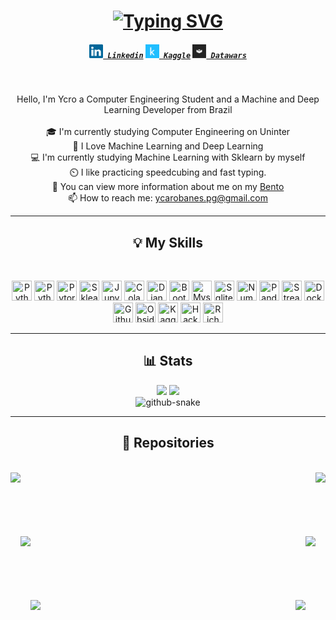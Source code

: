 <h1 align="center">
<a href="https://git.io/typing-svg"><img src="https://readme-typing-svg.herokuapp.com?font=Prompt&size=30&pause=100&color=D93A7C&center=true&width=435&lines=Hello%2C+I'm+Ycro+%F0%9F%98%80;Welcome+to+my+Github;CFOP+%3E%3E%3E%3E%3E+%F0%9F%8E%B2%F0%9F%9F%A5%F0%9F%9F%A9%E2%AC%9C%F0%9F%9F%A6%F0%9F%9F%A8" alt="Typing SVG" /></a>
</h1>

<h5 align="center">
  <code><a href="www.linkedin.com/in/ycaro" title="Linkedin Profile"><img width="22" src="images/linkedin.svg"> Linkedin</a></code>
  <code><a href="https://www.kaggle.com/marcosycaro" title="Kaggle Profile"><img width="22" src="images/Kaggle Icon.svg"> Kaggle</a></code>
  <code><a href="https://profiles.datawars.io/ycarobanes" title="Datawars Profile" ><img width="22" src="images/datawars_logo.jpeg"> Datawars</a></code>
</h5>
<br>
<p align="center">
Hello, I'm Ycro a Computer Engineering Student and a Machine and Deep Learning Developer from Brazil
<br>
<br>
🎓 I'm currently studying Computer Engineering on Uninter
<br>
🤖 I Love Machine Learning and Deep Learning
<br>
💻 I'm currently studying Machine Learning with Sklearn by myself
<br>
⏲️ I like practicing speedcubing and fast typing.
<br>
💬 You can view more information about me on my <a href="https://bento.me/ycaro" title="Bento website">Bento</a>
<br>
📫 How to reach me: <a href="mailto: ycarobanes@gmail.com">ycarobanes.pg@gmail.com</a>
</p>
<hr>
<h2 align="center">💡 My Skills</h2>
<br>
<p align="center">
<img height="32" width="32" src="https://cdn.simpleicons.org/python" title="Python" />
<img height="32" width="32" src="https://cdn.simpleicons.org/go" title="Python" />
<img height="32" width="32" src="https://cdn.simpleicons.org/pytorch" title="Pytorch" />
<img height="32" width="32" src="https://cdn.simpleicons.org/scikitlearn" title="Sklearn" />
<img height="32" width="32" src="https://cdn.simpleicons.org/jupyter" title="Jupyter" />
<img height="32" width="32" src="https://cdn.simpleicons.org/googlecolab" title="Colab" />
<img height="32" width="32" src="https://cdn.simpleicons.org/django" title="Django" />
<img height="32" width="32" src="https://cdn.simpleicons.org/bootstrap" title="Bootstrap" />
<img height="32" width="32" src="https://cdn.simpleicons.org/mysql" title="Mysql" />
<img height="32" width="32" src="https://cdn.simpleicons.org/sqlite" title="Sqlite3" />
<img height="32" width="32" src="https://cdn.simpleicons.org/numpy" title="Numpy" />
<img height="32" width="32" src="https://cdn.simpleicons.org/pandas" title="Pandas" />
<img height="32" width="32" src="https://cdn.simpleicons.org/streamlit" title="Streamlit" />
<img height="32" width="32" src="https://cdn.simpleicons.org/docker" title="Docker" />
<img height="32" width="32" src="https://cdn.simpleicons.org/github" title="Github" />
<img height="32" width="32" src="https://cdn.simpleicons.org/obsidian" title="Obsidian" />
<img height="32" width="32" src="https://cdn.simpleicons.org/kaggle" title="Kaggle" />
<img height="32" width="32" src="https://cdn.simpleicons.org/hackerrank" title="Hackerrank" />
<img height="32" width="32" src="https://cdn.simpleicons.org/rich" title="Rich" />
</p>
<hr>
<h2 align="center">📊 Stats</h2>
<div align="center">
<img src="https://github-readme-stats.vercel.app/api?username=ycarotrindade&theme=radical">
<img src="https://github-readme-stats.vercel.app/api/top-langs/?username=ycarotrindade&layout=compact&theme=radical">
<br>
<picture>
  <source media="(prefers-color-scheme: dark)" srcset="https://github.com/ycarotrindade/ycarotrindade/blob/output/github-contribution-grid-snake-dark.svg" />
  <source media="(prefers-color-scheme: light)" srcset="https://github.com/ycarotrindade/ycarotrindade/blob/output/github-contribution-grid-snake.svg" />
  <img alt="github-snake" src="github-snake.svg" />
</picture>
</div>
<hr>
<h2 align="center">📁 Repositories</h2>
<br>
<div align="center">
   <a align="left" href="https://github.com/ycarotrindade/django-schoolsystem.git" title="django_school_system"><img align="left" height="115" src="https://github-readme-stats.vercel.app/api/pin/?username=ycarotrindade&repo=django-schoolsystem&theme=radical&border_radius=10"></a>
     <a align="right" href="https://github.com/ycarotrindade/RockOrMine.git" title="RockOrMine"><img align="right" height="115" src="https://github-readme-stats.vercel.app/api/pin/?username=ycarotrindade&repo=RockOrMine&theme=radical&border_radius=10"></a>
</div>
<br><br><br><br><br><br>
<div align="center">
       <a align="left" href="https://github.com/ycarotrindade/Advertising_PolyModel.git" title="Advertising_PolyModel"><img align="left" height="115" src="https://github-readme-stats.vercel.app/api/pin/?username=ycarotrindade&repo=Advertising_PolyModel&theme=radical&border_radius=10"></a>
<a align="right" href="https://github.com/ycarotrindade/Auto_Sales.git" title="Auto_Sales"><img align="right" height="115" src="https://github-readme-stats.vercel.app/api/pin/?username=ycarotrindade&repo=Auto_Sales&theme=radical&border_radius=10"></a>
</div>
<br><br><br><br><br><br>
<div align="center">
   <a align="left" href="https://github.com/ycarotrindade/termo-bot.git" title="termo-bot"><img align="left" height="115" src="https://github-readme-stats.vercel.app/api/pin/?username=ycarotrindade&repo=termo-bot&theme=radical&border_radius=10"></a>
   <a align="right" href="https://github.com/ycarotrindade/PyStock.git" title="PyStock"><img align="right" height="115" src="https://github-readme-stats.vercel.app/api/pin/?username=ycarotrindade&repo=PyStock&theme=radical&border_radius=10"></a>
</div>
